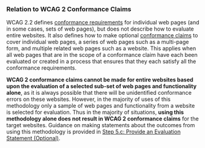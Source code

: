 ### Relation to WCAG 2 Conformance Claims

WCAG 2.2 defines [conformance requirements](https://www.w3.org/TR/WCAG22/#conformance-reqs) for individual web pages (and in some cases, sets of web pages), but does not describe how to evaluate entire websites. It also defines how to make optional [conformance claims](https://www.w3.org/TR/WCAG22/#conformance-claims) to cover individual web pages, a series of web pages such as a multi-page form, and multiple related web pages such as a website. This applies when all web pages that are in the scope of a conformance claim have each been evaluated or created in a process that ensures that they each satisfy all the conformance requirements.

**WCAG 2 conformance claims cannot be made for entire websites based upon the evaluation of a selected sub-set of web pages and functionality alone**, as it is always possible that there will be unidentified conformance errors on these websites. However, in the majority of uses of this methodology only a sample of web pages and functionality from a website is selected for evaluation. Thus in the majority of situations, **using this methodology alone does not result in WCAG 2 conformance claims** for the target websites. Guidance on making statements about the outcomes from using this methodology is provided in [Step 5.c: Provide an Evaluation Statement (Optional)](#step5c).